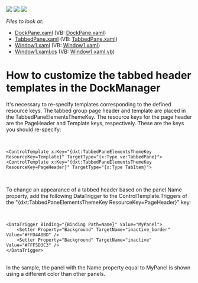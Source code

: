 <!-- default badges list -->
![](https://img.shields.io/endpoint?url=https://codecentral.devexpress.com/api/v1/VersionRange/128643404/10.2.3%2B)
[![](https://img.shields.io/badge/Open_in_DevExpress_Support_Center-FF7200?style=flat-square&logo=DevExpress&logoColor=white)](https://supportcenter.devexpress.com/ticket/details/E2195)
[![](https://img.shields.io/badge/📖_How_to_use_DevExpress_Examples-e9f6fc?style=flat-square)](https://docs.devexpress.com/GeneralInformation/403183)
<!-- default badges end -->
<!-- default file list -->
*Files to look at*:

* [DockPane.xaml](./CS/CustomTheme/DockPane.xaml) (VB: [DockPane.xaml](./VB/CustomTheme/DockPane.xaml))
* [TabbedPane.xaml](./CS/CustomTheme/TabbedPane.xaml) (VB: [TabbedPane.xaml](./VB/CustomTheme/TabbedPane.xaml))
* [Window1.xaml](./CS/CustomTheme/Window1.xaml) (VB: [Window1.xaml](./VB/CustomTheme/Window1.xaml))
* [Window1.xaml.cs](./CS/CustomTheme/Window1.xaml.cs) (VB: [Window1.xaml.vb](./VB/CustomTheme/Window1.xaml.vb))
<!-- default file list end -->
# How to customize the tabbed header templates in the DockManager


<p>It's necessary to re-specify templates corresponding to the defined resource keys. The tabbed group page header and template are placed in the TabbedPaneElementsThemeKey. The resource keys for the page header are the PageHeader and Template keys, respectively. These are the keys you should re-specify:</p>
<p> </p>


```xaml
<ControlTemplate x:Key="{dxt:TabbedPaneElementsThemeKey ResourceKey=Template}" TargetType="{x:Type ve:TabbedPane}">
<ControlTemplate x:Key="{dxt:TabbedPaneElementsThemeKey ResourceKey=PageHeader}" TargetType="{x:Type TabItem}">
```


<p> </p>
<p>To change an appearance of a tabbed header based on the panel Name property, add the following DataTrigger to the ControlTemplate.Triggers of the "{dxt:TabbedPaneElementsThemeKey ResourceKey=PageHeader}" key:</p>
<p> </p>


```xaml
<DataTrigger Binding="{Binding Path=Name}" Value="MyPanel">
    <Setter Property="Background" TargetName="inactive_border" Value="#FFD4A8BD" />
    <Setter Property="Background" TargetName="inactive" Value="#FFF5D3C3" />
</DataTrigger>

```


<p><br>In the sample, the panel with the Name property equal to MyPanel is shown using a different color than other panels.</p>

<br/>


